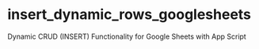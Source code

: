 # insert_dynamic_rows_googlesheets
Dynamic CRUD (INSERT) Functionality for Google Sheets with App Script
